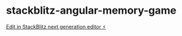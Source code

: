 # stackblitz-angular-memory-game

[Edit in StackBlitz next generation editor ⚡️](https://stackblitz.com/~/github.com/gabrielagrvnt8880/stackblitz-angular-memory-game)